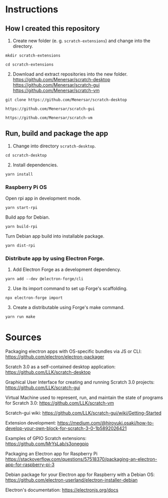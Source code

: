 # Instructions 

## How I created this repository

1. Create new folder (e. g. `scratch-extensions`) and change into the directory.
```shell
mkdir scratch-extensions
```
```shell
cd scratch-extensions
```

2. Download and extract repositories into the new folder. <br />
https://github.com/Menersar/scratch-desktop
https://github.com/Menersar/scratch-gui
https://github.com/Menersar/scratch-vm
```shell
git clone https://github.com/Menersar/scratch-desktop
```
```shell
https://github.com/Menersar/scratch-gui
```
```shell
https://github.com/Menersar/scratch-vm
```

## Run, build and package the app

1. Change into directory `scratch-desktop`.
```shell
cd scratch-desktop
```

2. Install dependencies.
```shell
yarn install
```

### Raspberry Pi OS

Open rpi app in development mode.
```shell
yarn start-rpi
```

Build app for Debian.
```shell
yarn build-rpi
```

Turn Debian app build into installable package.
```shell
yarn dist-rpi
```

### Distribute app by using Electron Forge.
1. Add Electron Forge as a development dependency.
```shell
yarn add --dev @electron-forge/cli
```
2. Use its import command to set up Forge's scaffolding.
```shell
npx electron-forge import
```

3. Create a distributable using Forge's make command.
```shell
yarn run make
```

# Sources

Packaging electron apps with OS-specific bundles via JS or CLI:
https://github.com/electron/electron-packager

Scratch 3.0 as a self-contained desktop application:
https://github.com/LLK/scratch-desktop

Graphical User Interface for creating and running Scratch 3.0 projects:
https://github.com/LLK/scratch-gui

Virtual Machine used to represent, run, and maintain the state of programs for Scratch 3.0:
https://github.com/LLK/scratch-vm

Scratch-gui wiki:
https://github.com/LLK/scratch-gui/wiki/Getting-Started

Extension development:
https://medium.com/@hiroyuki.osaki/how-to-develop-your-own-block-for-scratch-3-0-1b5892026421

Examples of GPIO Scratch extensions:
https://github.com/MrYsLab/s3onegpio

Packaging an Electron app for Raspberry Pi
https://stackoverflow.com/questions/57518370/packaging-an-electron-app-for-raspberry-pi-3

Debian package for your Electron app for Raspberry with a Debian OS:
https://github.com/electron-userland/electron-installer-debian

Electron's documentation:
https://electronjs.org/docs
